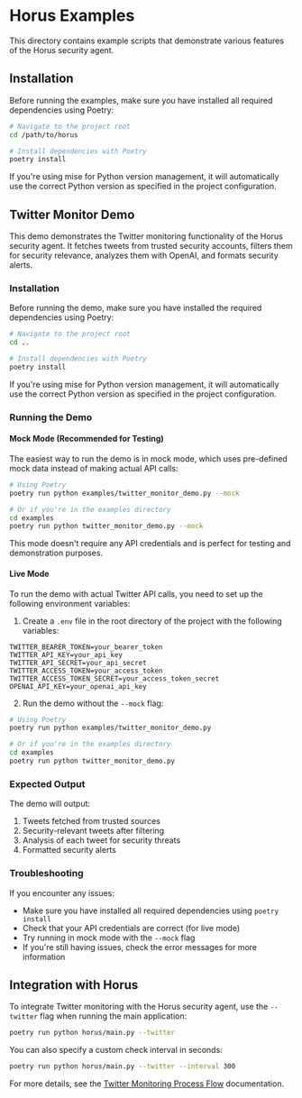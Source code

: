 # Horus Examples

This directory contains example scripts that demonstrate various features of the Horus security agent.

## Installation

Before running the examples, make sure you have installed all required dependencies using Poetry:

```bash
# Navigate to the project root
cd /path/to/horus

# Install dependencies with Poetry
poetry install
```

If you're using mise for Python version management, it will automatically use the correct Python version as specified in the project configuration.

## Twitter Monitor Demo

This demo demonstrates the Twitter monitoring functionality of the Horus security agent. It fetches tweets from trusted security accounts, filters them for security relevance, analyzes them with OpenAI, and formats security alerts.

### Installation

Before running the demo, make sure you have installed the required dependencies using Poetry:

```bash
# Navigate to the project root
cd ..

# Install dependencies with Poetry
poetry install
```

If you're using mise for Python version management, it will automatically use the correct Python version as specified in the project configuration.

### Running the Demo

#### Mock Mode (Recommended for Testing)

The easiest way to run the demo is in mock mode, which uses pre-defined mock data instead of making actual API calls:

```bash
# Using Poetry
poetry run python examples/twitter_monitor_demo.py --mock

# Or if you're in the examples directory
cd examples
poetry run python twitter_monitor_demo.py --mock
```

This mode doesn't require any API credentials and is perfect for testing and demonstration purposes.

#### Live Mode

To run the demo with actual Twitter API calls, you need to set up the following environment variables:

1. Create a `.env` file in the root directory of the project with the following variables:

```
TWITTER_BEARER_TOKEN=your_bearer_token
TWITTER_API_KEY=your_api_key
TWITTER_API_SECRET=your_api_secret
TWITTER_ACCESS_TOKEN=your_access_token
TWITTER_ACCESS_TOKEN_SECRET=your_access_token_secret
OPENAI_API_KEY=your_openai_api_key
```

2. Run the demo without the `--mock` flag:

```bash
# Using Poetry
poetry run python examples/twitter_monitor_demo.py

# Or if you're in the examples directory
cd examples
poetry run python twitter_monitor_demo.py
```

### Expected Output

The demo will output:

1. Tweets fetched from trusted sources
2. Security-relevant tweets after filtering
3. Analysis of each tweet for security threats
4. Formatted security alerts

### Troubleshooting

If you encounter any issues:

- Make sure you have installed all required dependencies using `poetry install`
- Check that your API credentials are correct (for live mode)
- Try running in mock mode with the `--mock` flag
- If you're still having issues, check the error messages for more information

## Integration with Horus

To integrate Twitter monitoring with the Horus security agent, use the `--twitter` flag when running the main application:

```bash
poetry run python horus/main.py --twitter
```

You can also specify a custom check interval in seconds:

```bash
poetry run python horus/main.py --twitter --interval 300
```

For more details, see the [Twitter Monitoring Process Flow](../docs/twitter_monitoring_flow.md) documentation.
